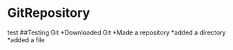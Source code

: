 GitRepository
=============

test
##Testing Git
*Downloaded Git
*Made a repository
*added a directory
*added a file
